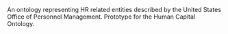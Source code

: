 An ontology representing HR related entities described by the United States Office of Personnel Management. Prototype for the Human Capital Ontology.
